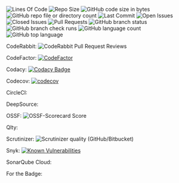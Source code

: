 ![Lines Of Code](https://tokei.rs/b1/github/LCSOGthb/GAG-Trade-Sys)
![Repo Size](https://img.shields.io/github/repo-size/LCSOGthb/GAG-Trade-Sys)
![GitHub code size in bytes](https://img.shields.io/github/languages/code-size/LCSOGthb/GAG-Trade-Sys)
![GitHub repo file or directory count](https://img.shields.io/github/directory-file-count/LCSOGthb/GAG-Trade-Sys)
![Last Commit](https://img.shields.io/github/last-commit/LCSOGthb/GAG-Trade-Sys)
![Open Issues](https://img.shields.io/github/issues/LCSOGthb/GAG-Trade-Sys)
![Closed Issues](https://img.shields.io/github/issues-closed/LCSOGthb/GAG-Trade-Sys)
![Pull Requests](https://img.shields.io/github/issues-pr/LCSOGthb/GAG-Trade-Sys)
![GitHub branch status](https://img.shields.io/github/checks-status/LCSOGthb/GAG-Trade-Sys/main)
![GitHub branch check runs](https://img.shields.io/github/check-runs/LCSOGthb/GAG-Trade-Sys/main)
![GitHub language count](https://img.shields.io/github/languages/count/LCSOGthb/GAG-Trade-Sys)
![GitHub top language](https://img.shields.io/github/languages/top/LCSOGthb/GAG-Trade-Sys)

CodeRabbit:
![CodeRabbit Pull Request Reviews](https://img.shields.io/coderabbit/prs/github/LCSOGthb/GAG-Trade-Sys?utm_source=oss&utm_medium=github&utm_campaign=LCSOGthb%2FGAG-Trade-Sys&labelColor=171717&color=FF570A&link=https%3A%2F%2Fcoderabbit.ai&label=CodeRabbit+Reviews)

CodeFactor:
[![CodeFactor](https://www.codefactor.io/repository/github/lcsogthb/gag-trade-sys/badge)](https://www.codefactor.io/repository/github/lcsogthb/gag-trade-sys)

Codacy:
[![Codacy Badge](https://app.codacy.com/project/badge/Grade/2a6d55aa38174189b725fce7139f2003)](https://app.codacy.com/gh/LCSOGthb/GAG-Trade-Sys/dashboard?utm_source=gh&utm_medium=referral&utm_content=&utm_campaign=Badge_grade)

Codecov:
[![codecov](https://codecov.io/github/LCSOGthb/GAG-Trade-Sys/graph/badge.svg?token=t1v9D7ZHZV)](https://codecov.io/github/LCSOGthb/GAG-Trade-Sys)

CircleCI:


DeepSource:


OSSF:
![OSSF-Scorecard Score](https://img.shields.io/ossf-scorecard/github.com/LCSOGthb/GAG-Trade-Sys)

Qlty:


Scrutinizer:
![Scrutinizer quality (GitHub/Bitbucket)](https://img.shields.io/scrutinizer/quality/g/LCSOGthb/GAG-Trade-Sys)

Snyk:
[![Known Vulnerabilities](https://snyk.io/test/github/LCSOGthb/GAG-Trade-Sys/badge.svg)](https://snyk.io/test/github/LCSOGthb/GAG-Trade-Sys)

SonarQube Cloud:


For the Badge:
